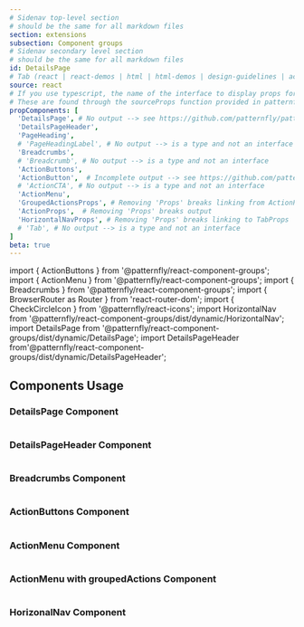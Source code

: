 ```yaml
---
# Sidenav top-level section
# should be the same for all markdown files
section: extensions
subsection: Component groups
# Sidenav secondary level section
# should be the same for all markdown files
id: DetailsPage
# Tab (react | react-demos | html | html-demos | design-guidelines | accessibility)
source: react
# If you use typescript, the name of the interface to display props for
# These are found through the sourceProps function provided in patternfly-docs.source.js
propComponents: [
  'DetailsPage', # No output --> see https://github.com/patternfly/patternfly-org/issues/3423
  'DetailsPageHeader',
  'PageHeading',
  # 'PageHeadingLabel', # No output --> is a type and not an interface
  'Breadcrumbs',
  # 'Breadcrumb', # No output --> is a type and not an interface
  'ActionButtons',
  'ActionButton',  # Incomplete output --> see https://github.com/patternfly/patternfly-org/issues/3423
  # 'ActionCTA', # No output --> is a type and not an interface
  'ActionMenu',
  'GroupedActionsProps', # Removing 'Props' breaks linking from ActionProps
  'ActionProps',  # Removing 'Props' breaks output
  'HorizontalNavProps', # Removing 'Props' breaks linking to TabProps
  # 'Tab', # No output --> is a type and not an interface
]
beta: true
---
```


import { ActionButtons } from '@patternfly/react-component-groups';
import { ActionMenu } from '@patternfly/react-component-groups';
import { Breadcrumbs } from '@patternfly/react-component-groups';
import { BrowserRouter as Router } from 'react-router-dom';
import { CheckCircleIcon } from '@patternfly/react-icons';
import HorizontalNav from '@patternfly/react-component-groups/dist/dynamic/HorizontalNav';
import DetailsPage from '@patternfly/react-component-groups/dist/dynamic/DetailsPage';
import DetailsPageHeader from'@patternfly/react-component-groups/dist/dynamic/DetailsPageHeader';

## Components Usage

### DetailsPage Component

```js file="./DetailsPageExample.tsx"

```

### DetailsPageHeader Component

```js file="./DetailsPageHeaderExample.tsx"

```

### Breadcrumbs Component

```js file="./BreadcrumbsExample.tsx"

```

### ActionButtons Component

```js file="./ActionButtonsExample.tsx"

```

### ActionMenu Component

```js file="./ActionMenuExample.tsx"

```

### ActionMenu with groupedActions Component

```js file="./ActionMenuGroupedExample.tsx"

```

### HorizonalNav Component

```js file="./HorizontalNavExample.tsx"

```
